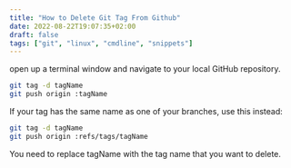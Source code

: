 ```yaml
---
title: "How to Delete Git Tag From Github"
date: 2022-08-22T19:07:35+02:00
draft: false
tags: ["git", "linux", "cmdline", "snippets"]
---
```

open up a terminal window and navigate to your local GitHub repository.

```bash
git tag -d tagName
git push origin :tagName
```

If your tag has the same name as one of your branches, use this instead:

```bash
git tag -d tagName
git push origin :refs/tags/tagName
```

You need to replace tagName with the tag name that you want to delete.


